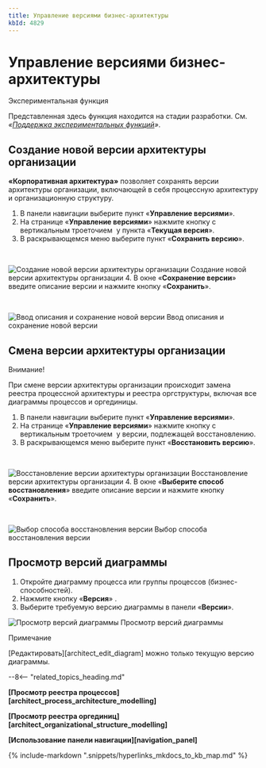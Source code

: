 ```yaml
---
title: Управление версиями бизнес-архитектуры
kbId: 4829
---
```


# Управление версиями бизнес-архитектуры

Экспериментальная функция

Представленная здесь функция находится на стадии разработки. См. *«[Поддержка экспериментальных функций](https://kb.comindware.ru/article.php?id=4579#mcetoc_1hsfq7ksu2)»*.

## Создание новой версии архитектуры организации

**«Корпоративная архитектура»** позволяет сохранять версии архитектуры организации, включающей в себя процессную архитектуру и организационную структуру.

1. В панели навигации выберите пункт «**Управление версиями**».
2. На странице «**Управление версиями**» нажмите кнопку с вертикальным троеточием *‌* у пункта «**Текущая версия**».
3. В раскрывающемся меню выберите пункт «**Сохранить версию**».

 

![Создание новой версии архитектуры организации](https://kb.comindware.ru/assets/version_control_create.png)
Создание новой версии архитектуры организации
4. В окне «**Сохранение версии**» введите описание версии и нажмите кнопку «**Сохранить**».

 

![Ввод описания и сохранение новой версии](https://kb.comindware.ru/assets/version_control_description.png)
Ввод описания и сохранение новой версии

## Смена версии архитектуры организации

Внимание!

При смене версии архитектуры организации происходит замена реестра процессной архитектуры и реестра оргструктуры, включая все диаграммы процессов и оргединицы.

1. В панели навигации выберите пункт «**Управление версиями**».
2. На странице «**Управление версиями**» нажмите кнопку с вертикальным троеточием *‌* у версии, подлежащей восстановлению.
3. В раскрывающемся меню выберите пункт «**Восстановить версию**».

 

![Восстановление версии архитектуры организации](https://kb.comindware.ru/assets/version_control_restore.png)
Восстановление версии архитектуры организации
4. В окне «**Выберите способ восстановления**» введите описание версии и нажмите кнопку «**Сохранить**».

 

![Выбор способа восстановления версии](https://kb.comindware.ru/assets/version_control_restore_options.png)
Выбор способа восстановления версии

## Просмотр версий диаграммы

1. Откройте диаграмму процесса или группы процессов (бизнес-способностей).
2. Нажмите кнопку «**Версия**» *‌*.
3. Выберите требуемую версию диаграммы в панели «**Версии**».
![Просмотр версий диаграммы](https://kb.comindware.ru/assets/version_control_viewing_diagram_versions.png)
Просмотр версий диаграммы

Примечание

[Редактировать][architect_edit_diagram] можно только текущую версию диаграммы.

--8<-- "related_topics_heading.md"

**[Просмотр реестра процессов][architect_process_architecture_modelling]**

**[Просмотр реестра оргединиц][architect_organizational_structure_modelling]**

**[Использование панели навигации][navigation_panel]**

{% include-markdown ".snippets/hyperlinks_mkdocs_to_kb_map.md" %}
